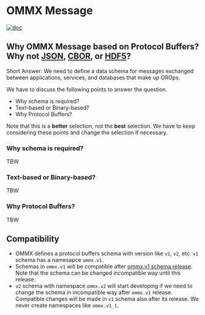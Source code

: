OMMX Message
=============

[![doc](https://img.shields.io/badge/Protocol-Documentation-blue)](https://jij-inc.github.io/ommx/protobuf.html)

## Why OMMX Message based on Protocol Buffers? Why not [JSON](https://www.json.org/json-en.html), [CBOR](https://cbor.io/), or [HDF5](https://www.hdfgroup.org/solutions/hdf5/)?

Short Answer: We need to define a data schema for messages exchanged between applications, services, and databases that make up OROps.

We have to discuss the following points to answer the question.

- Why schema is required?
- Text-based or Binary-based?
- Why Protocol Buffers?

Note that this is a **better** selection, not the **best** selection. We have to keep considering these points and change the selection if necessary.

### Why schema is required?
TBW

### Text-based or Binary-based?
TBW

### Why Protocol Buffers?
TBW

## Compatibility

- OMMX defines a protocol buffers schema with version like `v1`, `v2`, etc. `v1` schema has a namesapce `ommx.v1`.
- Schemas in `ommx.v1` will be compatible after [ommx.v1 schema release](https://github.com/Jij-Inc/ommx/milestone/3). Note that the schema can be changed incompatible way until this release.
- `v2` schema with namespace `ommx.v2` will start developing if we need to change the schema in incompatible way after `ommx.v1` release. Compatible changes will be made in `v1` schema also after its release. We never create namespaces like `ommx.v1_1`.
